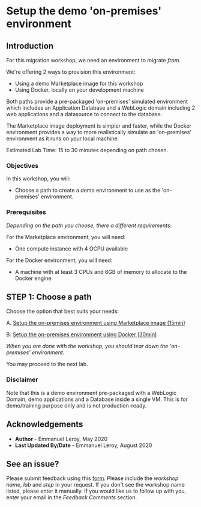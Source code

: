 # Setup the demo 'on-premises' environment

## Introduction

For this migration workshop, we need an environment to migrate *from*.

We're offering 2 ways to provision this environment:

- Using a demo Marketplace image for this workshop
- Using Docker, locally on your development machine

Both paths provide a pre-packaged 'on-premises' simulated environment which includes an Application Database and a WebLogic domain including 2 web applications and a datasource to connect to the database.

The Marketplace image deployment is simpler and faster, while the Docker environment provides a way to more realistically simulate an 'on-premises' environment as it runs on your local machine.

Estimated Lab Time: 15 to 30 minutes depending on path chosen.

### Objectives

In this workshop, you will:

- Choose a path to create a demo environment to use as the 'on-premises' environment.

### Prerequisites

*Depending on the path you choose, there a different requirements:*

For the Marketplace environment, you will need:
- One compute instance with 4 OCPU available

For the Docker environment, you will need:
- A machine with at least 3 CPUs and 6GB of memory to allocate to the Docker engine

## **STEP 1:** Choose a path

Choose the option that best suits your needs:

A. [Setup the on-premises environment using Marketplace image (15min)](?lab=lab-1-option-setup-on-premises-environment)

B. [Setup the on-premises environment using Docker (30min)](?lab=lab-1-option-b-setup-local-(on-premises))

*When you are done with the workshop, you should tear down the 'on-premises' environment.*

You may proceed to the next lab.

### Disclaimer

Note that this is a demo environment pre-packaged with a WebLogic Domain, demo applications and a Database inside a single VM. This is for demo/training purpose only and is not production-ready.

## Acknowledgements

 - **Author** - Emmanuel Leroy, May 2020
 - **Last Updated By/Date** - Emmanuel Leroy, August 2020

## See an issue?
Please submit feedback using this [form](https://apexapps.oracle.com/pls/apex/f?p=133:1:::::P1_FEEDBACK:1). Please include the *workshop name*, *lab* and *step* in your request.  If you don't see the workshop name listed, please enter it manually. If you would like us to follow up with you, enter your email in the *Feedback Comments* section.

